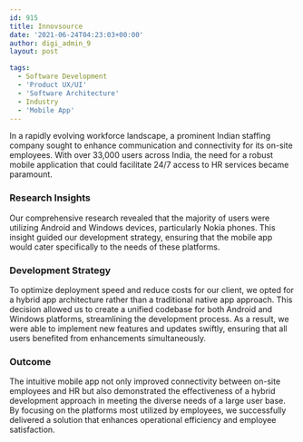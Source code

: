 ```yaml
---
id: 915
title: Innovsource
date: '2021-06-24T04:23:03+00:00'
author: digi_admin_9
layout: post

tags:
  - Software Development
  - 'Product UX/UI'
  - 'Software Architecture'
  - Industry
  - 'Mobile App'
---
```


In a rapidly evolving workforce landscape, a prominent Indian staffing company sought to enhance communication and connectivity for its on-site employees. With over 33,000 users across India, the need for a robust mobile application that could facilitate 24/7 access to HR services became paramount.

<h3>Research Insights</h3>
Our comprehensive research revealed that the majority of users were utilizing Android and Windows devices, particularly Nokia phones. This insight guided our development strategy, ensuring that the mobile app would cater specifically to the needs of these platforms.
<h3>Development Strategy</h3>
To optimize deployment speed and reduce costs for our client, we opted for a hybrid app architecture rather than a traditional native app approach. This decision allowed us to create a unified codebase for both Android and Windows platforms, streamlining the development process. As a result, we were able to implement new features and updates swiftly, ensuring that all users benefited from enhancements simultaneously.
<h3>Outcome</h3>
The intuitive mobile app not only improved connectivity between on-site employees and HR but also demonstrated the effectiveness of a hybrid development approach in meeting the diverse needs of a large user base. By focusing on the platforms most utilized by employees, we successfully delivered a solution that enhances operational efficiency and employee satisfaction.
